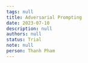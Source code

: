 ```yaml
---
tags: null
title: Adversarial Prompting
date: 2023-07-10
description: null
authors: null
status: Trial
note: null
person: Thanh Pham
---
```


